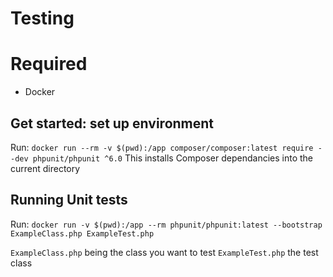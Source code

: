 # Testing

# Required
* Docker

## Get started: set up environment
Run: `docker run --rm -v $(pwd):/app composer/composer:latest require --dev phpunit/phpunit ^6.0`
This installs Composer dependancies into the current directory

## Running Unit tests
Run: `docker run -v $(pwd):/app --rm phpunit/phpunit:latest --bootstrap ExampleClass.php ExampleTest.php`

`ExampleClass.php` being the class you want to test
`ExampleTest.php` the test class
